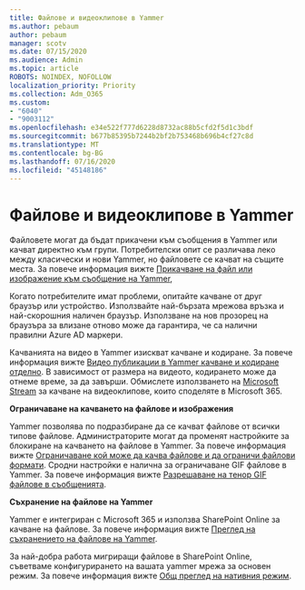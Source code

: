 ```yaml
---
title: Файлове и видеоклипове в Yammer
ms.author: pebaum
author: pebaum
manager: scotv
ms.date: 07/15/2020
ms.audience: Admin
ms.topic: article
ROBOTS: NOINDEX, NOFOLLOW
localization_priority: Priority
ms.collection: Adm_O365
ms.custom:
- "6040"
- "9003112"
ms.openlocfilehash: e34e522f777d6228d8732ac88b5cfd2f5d1c3bdf
ms.sourcegitcommit: b677b85395b7244b2bf2b753468b696b4cf27c8d
ms.translationtype: MT
ms.contentlocale: bg-BG
ms.lasthandoff: 07/16/2020
ms.locfileid: "45148186"
---
```

# <a name="files-and-videos-in-yammer"></a>Файлове и видеоклипове в Yammer

Файловете могат да бъдат прикачени към съобщения в Yammer или качват директно към групи. Потребителски опит се различава леко между класически и нови Yammer, но файловете се качват на същите места. За повече информация вижте [Прикачване на файл или изображение към съобщение на Yammer](https://support.microsoft.com/office/attach-a-file-or-image-to-a-yammer-message-f576d4d1-ad66-4ce4-9c43-46cf75978dbf),  

Когато потребителите имат проблеми, опитайте качване от друг браузър или устройство. Използвайте най-бързата мрежова връзка и най-скорошния наличен браузър. Използване на нов прозорец на браузъра за влизане отново може да гарантира, че са налични правилни Azure AD маркери.

Качванията на видео в Yammer изискват качване и кодиране. За повече информация вижте [Видео публикации в Yammer качване и кодиране отделно](https://support.microsoft.com/office/video-posts-in-yammer-upload-and-encode-separately-5b3a348e-3a0a-4c4b-95b1-eabdf245ba25). В зависимост от размера на видеото, кодирането може да отнеме време, за да завърши. Обмислете използването на [Microsoft Stream](https://docs.microsoft.com/stream/overview) за качване на видеоклипове, които споделяте в Microsoft 365.

**Ограничаване на качването на файлове и изображения**

Yammer позволява по подразбиране да се качват файлове от всички типове файлове. Администраторите могат да променят настройките за блокиране на качването на файлове в Yammer. За повече информация вижте [Ограничаване кой може да качва файлове и да ограничи файлови формати](https://docs.microsoft.com/yammer/configure-your-yammer-network/configure-yammer#restrict-who-can-upload-files-and-limit-file-formats). Сродни настройки е налична за ограничаване GIF файлове в Yammer. За повече информация вижте [Разрешаване на тенор GIF файлове в съобщенията](https://docs.microsoft.com/yammer/configure-your-yammer-network/configure-yammer#allow-tenor-gifs-in-messages).

**Съхранение на файлове на Yammer**

Yammer е интегриран с Microsoft 365 и използва SharePoint Online за качване на файлове. За повече информация вижте [Преглед на съхранението на файлове на Yammer](https://docs.microsoft.com/yammer/get-started-with-yammer/file-storage). 

За най-добра работа мигриращи файлове в SharePoint Online, съветваме конфигурирането на вашата yammer мрежа за основен режим. За повече информация вижте [Общ преглед на нативния режим](https://docs.microsoft.com/yammer/configure-your-yammer-network/overview-native-mode). 